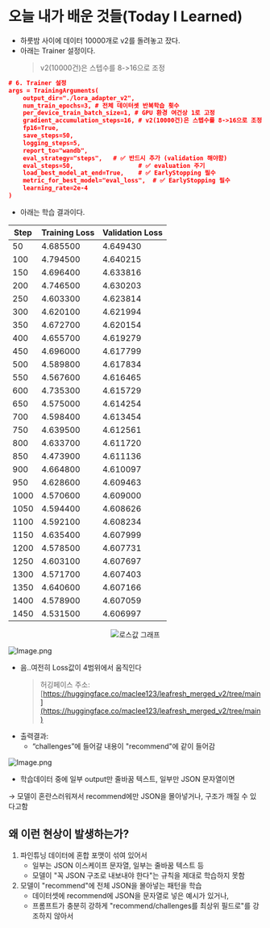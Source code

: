 # 오늘 내가 배운 것들(Today I Learned)

- 하룻밤 사이에 데이터 10000개로 v2를 돌려놓고 잤다.
- 아래는 Trainer 설정이다.
  > v2(10000건)은 스텝수를 8->16으로 조정

```json
# 6. Trainer 설정
args = TrainingArguments(
    output_dir="./lora_adapter_v2",
    num_train_epochs=3, # 전체 데이터셋 반복학습 횟수
    per_device_train_batch_size=1, # GPU 환경 여건상 1로 고정
    gradient_accumulation_steps=16, # v2(10000건)은 스텝수를 8->16으로 조정 
    fp16=True,
    save_steps=50,
    logging_steps=5,
    report_to="wandb",
    eval_strategy="steps",   # ✅ 반드시 추가 (validation 해야함)
    eval_steps=50,                  # ✅ evaluation 주기
    load_best_model_at_end=True,    # ✅ EarlyStopping 필수
    metric_for_best_model="eval_loss",  # ✅ EarlyStopping 필수
    learning_rate=2e-4
)
```

- 아래는 학습 결과이다.

<div align="center">

| **Step** | **Training Loss** | **Validation Loss** |
| -------- | ----------------- | ------------------- |
| 50       | 4.685500          | 4.649430            |
| 100      | 4.794500          | 4.640215            |
| 150      | 4.696400          | 4.633816            |
| 200      | 4.746500          | 4.630203            |
| 250      | 4.603300          | 4.623814            |
| 300      | 4.620100          | 4.621994            |
| 350      | 4.672700          | 4.620154            |
| 400      | 4.655700          | 4.619279            |
| 450      | 4.696000          | 4.617799            |
| 500      | 4.589800          | 4.617834            |
| 550      | 4.567600          | 4.616465            |
| 600      | 4.735300          | 4.615729            |
| 650      | 4.575000          | 4.614254            |
| 700      | 4.598400          | 4.613454            |
| 750      | 4.639500          | 4.612561            |
| 800      | 4.633700          | 4.611720            |
| 850      | 4.473900          | 4.611136            |
| 900      | 4.664800          | 4.610097            |
| 950      | 4.628600          | 4.609463            |
| 1000     | 4.570600          | 4.609000            |
| 1050     | 4.594400          | 4.608626            |
| 1100     | 4.592100          | 4.608234            |
| 1150     | 4.635400          | 4.607999            |
| 1200     | 4.578500          | 4.607731            |
| 1250     | 4.603100          | 4.607697            |
| 1300     | 4.571700          | 4.607403            |
| 1350     | 4.640600          | 4.607166            |
| 1400     | 4.578900          | 4.607059            |
| 1450     | 4.531500          | 4.606997            |

</div>

<p align="center">

  <img src="https://resv2.craft.do/user/full/641ffdb9-6693-37da-6dbd-e78e1756c2de/doc/3c17d71c-25ef-2249-36c5-6ac2c9747d25/F5ECEBA3-B7C5-4EEB-9608-192EBD8EF5C4_2/zY3NkzYh0435cRolx6r2Mpb3v9eWAtIsOyxRyVXjyTUz/Image.png" alt="로스값 그래프"/>
</p>

![Image.png](https://resv2.craft.do/user/full/641ffdb9-6693-37da-6dbd-e78e1756c2de/doc/3c17d71c-25ef-2249-36c5-6ac2c9747d25/F5ECEBA3-B7C5-4EEB-9608-192EBD8EF5C4_2/zY3NkzYh0435cRolx6r2Mpb3v9eWAtIsOyxRyVXjyTUz/Image.png)

- 음..여전히 Loss값이 4범위에서 움직인다
  > 허깅페이스 주소: [https://huggingface.co/maclee123/leafresh_merged_v2/tree/main](https://huggingface.co/maclee123/leafresh_merged_v2/tree/main)
- 출력결과:
  - “challenges”에 들어갈 내용이 "recommend"에 같이 들어감

![Image.png](https://resv2.craft.do/user/full/641ffdb9-6693-37da-6dbd-e78e1756c2de/doc/3c17d71c-25ef-2249-36c5-6ac2c9747d25/BCAE41A7-EBD7-4AAF-8CF0-8D3BADBCAF99_2/qx4D1IImp2anC9pjZ9ImAaMthlFPohxphW4ascp4CMwz/Image.png)

- 학습데이터 중에  일부 output만 줄바꿈 텍스트, 일부만 JSON 문자열이면

→ 모델이 혼란스러워져서 recommend에만 JSON을 몰아넣거나, 구조가 깨질 수 있다고함

## 왜 이런 현상이 발생하는가?

1. 파인튜닝 데이터에 혼합 포맷이 섞여 있어서
    - 일부는 JSON 이스케이프 문자열, 일부는 줄바꿈 텍스트 등
    - 모델이 "꼭 JSON 구조로 내보내야 한다"는 규칙을 제대로 학습하지 못함
2. 모델이 "recommend"에 전체 JSON을 몰아넣는 패턴을 학습
    - 데이터셋에 recommend에 JSON을 문자열로 넣은 예시가 있거나,
    - 프롬프트가 충분히 강하게 "recommend/challenges를 최상위 필드로"를 강조하지 않아서